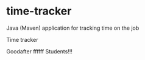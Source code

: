 # time-tracker
Java (Maven) application for tracking time on the job

Time tracker

Goodafter ffffff Students!!!
